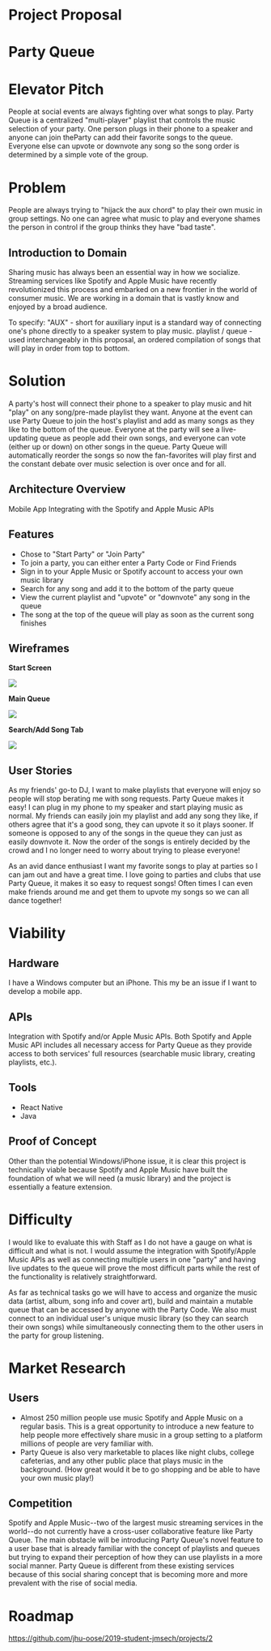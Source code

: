 # Project Proposal

# Party Queue

# Elevator Pitch
People at social events are always fighting over what songs to play. Party Queue is a centralized "multi-player" 
playlist that controls the music selection of your party. One person plugs in their phone to a speaker and anyone can join
theParty can add their favorite songs to the queue. Everyone else can upvote or downvote any song so the song order 
is determined by a simple vote of the group.

# Problem

People are always trying to "hijack the aux chord" to play their own music in group settings. No one can agree what music
to play and everyone shames the person in control if the group thinks they have "bad taste". 
 
## Introduction to Domain

Sharing music has always been an essential way in how we socialize. Streaming services like Spotify and Apple Music have 
recently revolutionized this process and embarked on a new frontier in the world of consumer music. We are working in a 
domain that is vastly know and enjoyed by a broad audience.

To specify:
"AUX" - short for auxiliary input is a standard way of connecting one's phone directly to a speaker system to play music.
playlist / queue - used interchangeably in this proposal, an ordered compilation of songs that will play in order from
                   top to bottom. 


# Solution

A party's host will connect their phone to a speaker to play music and hit "play" on any song/pre-made playlist they want. 
Anyone at the event can use Party Queue to join the host's playlist and add as many songs as they like to the bottom of the queue. 
Everyone at the party will see a live-updating queue as people add their own songs, and everyone can vote (either up or down) 
on other songs in the queue. Party Queue will automatically reorder the songs so now the fan-favorites will play first and 
the constant debate over music selection is over once and for all.

## Architecture Overview

Mobile App
Integrating with the Spotify and Apple Music APIs

## Features

- Chose to "Start Party" or "Join Party"
- To join a party, you can either enter a Party Code or Find Friends
- Sign in to your Apple Music or Spotify account to access your own music library
- Search for any song and add it to the bottom of the party queue 
- View the current playlist and "upvote" or "downvote" any song in the queue
- The song at the top of the queue will play as soon as the current song finishes

## Wireframes

**Start Screen**

![](party_queue_start_screen.png)


**Main Queue**

![](party_queue_queue.png)

**Search/Add Song Tab**

![](party_queue_search.png)

## User Stories

As my friends' go-to DJ, I want to make playlists that everyone will enjoy so people will stop berating me with song requests.
Party Queue makes it easy! I can plug in my phone to my speaker and start playing music as normal. My friends can easily 
join my playlist and add any song they like, if others agree that it's a good song, they can upvote it so it plays sooner. 
If someone is opposed to any of the songs in the queue they can just as easily downvote it. Now the order of the songs is
entirely decided by the crowd and I no longer need to worry about trying to please everyone!


As an avid dance enthusiast I want my favorite songs to play at parties so I can jam out and have a great time. I love going
to parties and clubs that use Party Queue, it makes it so easy to request songs! Often times I can even make friends around 
me and get them to upvote my songs so we can all dance together!

# Viability

## Hardware

I have a Windows computer but an iPhone. This my be an issue if I want to develop a mobile app. 

## APIs

Integration with Spotify and/or Apple Music APIs.
Both Spotify and Apple Music API includes all necessary access for Party Queue as they provide access to both services'
full resources (searchable music library, creating playlists, etc.).

## Tools

- React Native
- Java

## Proof of Concept

Other than the potential Windows/iPhone issue, it is clear this project is technically viable because Spotify and Apple Music 
have built the foundation of what we will need (a music library) and the project is essentially a feature extension.

# Difficulty

I would like to evaluate this with Staff as I do not have a gauge on what is difficult and what is not. I would assume
the integration with Spotify/Apple Music APIs as well as connecting multiple users in one "party" and having live updates
 to the queue will prove the most difficult parts while the rest of the functionality is relatively straightforward.
 
 As far as technical tasks go we will have to access and organize the music data (artist, album, song info and cover art),
 build and maintain a mutable queue that can be accessed by anyone with the Party Code. We also must connect
 to an individual user's unique music library (so they can search their own songs) while simultaneously connecting them
 to the other users in the party for group listening. 

# Market Research

## Users
- Almost 250 million people use music Spotify and Apple Music on a regular basis. This is a great opportunity to introduce 
a new feature to help people more effectively share music in a group setting to a platform millions of people are very familiar with. 
- Party Queue is also very marketable to places like night clubs, college cafeterias, and any other public place that plays
music in the background. (How great would it be to go shopping and be able to have your own music play!)

## Competition
Spotify and Apple Music--two of the largest music streaming services in the world--do not currently have a cross-user 
collaborative feature like Party Queue. The main obstacle will be introducing Party Queue's novel feature to a 
user base that is already familiar with the concept of playlists and queues but trying to expand their perception of how
they can use playlists in a more social manner. Party Queue is different from these existing services because of this social
sharing concept that is becoming more and more prevalent with the rise of social media. 


# Roadmap

https://github.com/jhu-oose/2019-student-jmsech/projects/2
